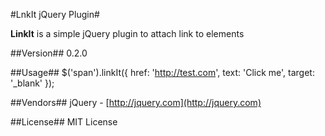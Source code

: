 #LnkIt jQuery Plugin#

**LinkIt** is a simple jQuery plugin to attach link to elements

##Version##
0.2.0

##Usage##
$('span').linkIt({
                   href: 'http://test.com',
                   text: 'Click me',
                   target: '_blank'
               }); 

##Vendors##
jQuery - [http://jquery.com](http://jquery.com) 

##License##
MIT License